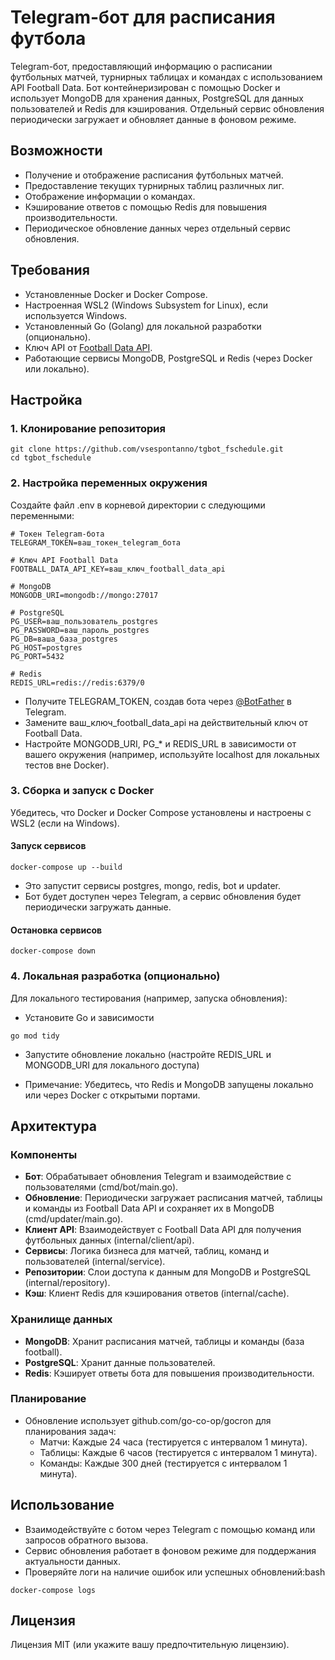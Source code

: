 # Telegram-бот для расписания футбола

Telegram-бот, предоставляющий информацию о расписании футбольных матчей, турнирных таблицах и командах с использованием API Football Data. Бот контейнеризирован с помощью Docker и использует MongoDB для хранения данных, PostgreSQL для данных пользователей и Redis для кэширования. Отдельный сервис обновления периодически загружает и обновляет данные в фоновом режиме.

## Возможности
- Получение и отображение расписания футбольных матчей.
- Предоставление текущих турнирных таблиц различных лиг.
- Отображение информации о командах.
- Кэширование ответов с помощью Redis для повышения производительности.
- Периодическое обновление данных через отдельный сервис обновления.

## Требования
- Установленные Docker и Docker Compose.
- Настроенная WSL2 (Windows Subsystem for Linux), если используется Windows.
- Установленный Go (Golang) для локальной разработки (опционально).
- Ключ API от [Football Data API](https://api.football-data.org/).
- Работающие сервисы MongoDB, PostgreSQL и Redis (через Docker или локально).

## Настройка

### 1. Клонирование репозитория
```
git clone https://github.com/vsespontanno/tgbot_fschedule.git
cd tgbot_fschedule
```
### 2. Настройка переменных окружения

Создайте файл .env в корневой директории с следующими переменными:
```
# Токен Telegram-бота
TELEGRAM_TOKEN=ваш_токен_telegram_бота

# Ключ API Football Data
FOOTBALL_DATA_API_KEY=ваш_ключ_football_data_api

# MongoDB
MONGODB_URI=mongodb://mongo:27017

# PostgreSQL
PG_USER=ваш_пользователь_postgres
PG_PASSWORD=ваш_пароль_postgres
PG_DB=ваша_база_postgres
PG_HOST=postgres
PG_PORT=5432

# Redis
REDIS_URL=redis://redis:6379/0
```
-   Получите TELEGRAM_TOKEN, создав бота через [@BotFather](https://t.me/BotFather) в Telegram.
-   Замените ваш_ключ_football_data_api на действительный ключ от Football Data.
-   Настройте MONGODB_URI, PG_* и REDIS_URL в зависимости от вашего окружения (например, используйте localhost для локальных тестов вне Docker).

### 3. Сборка и запуск с Docker

Убедитесь, что Docker и Docker Compose установлены и настроены с WSL2 (если на Windows).

#### Запуск сервисов

```
docker-compose up --build   
```

-   Это запустит сервисы postgres, mongo, redis, bot и updater.
-   Бот будет доступен через Telegram, а сервис обновления будет периодически загружать данные.

#### Остановка сервисов

```
docker-compose down
```
### 4. Локальная разработка (опционально)

Для локального тестирования (например, запуска обновления):

-   Установите Go и зависимости
```
go mod tidy
```

-   Запустите обновление локально (настройте REDIS_URL и MONGODB_URI для локального доступа)

-   Примечание: Убедитесь, что Redis и MongoDB запущены локально или через Docker с открытыми портами.

## Архитектура

### Компоненты

-   **Бот**: Обрабатывает обновления Telegram и взаимодействие с пользователями (cmd/bot/main.go).
-   **Обновление**: Периодически загружает расписания матчей, таблицы и команды из Football Data API и сохраняет их в MongoDB (cmd/updater/main.go).
-   **Клиент API**: Взаимодействует с Football Data API для получения футбольных данных (internal/client/api).
-   **Сервисы**: Логика бизнеса для матчей, таблиц, команд и пользователей (internal/service).
-   **Репозитории**: Слои доступа к данным для MongoDB и PostgreSQL (internal/repository).
-   **Кэш**: Клиент Redis для кэширования ответов (internal/cache).

### Хранилище данных

-   **MongoDB**: Хранит расписания матчей, таблицы и команды (база football).
-   **PostgreSQL**: Хранит данные пользователей.
-   **Redis**: Кэширует ответы бота для повышения производительности.

### Планирование

-   Обновление использует github.com/go-co-op/gocron для планирования задач:
    -   Матчи: Каждые 24 часа (тестируется с интервалом 1 минута).
    -   Таблицы: Каждые 6 часов (тестируется с интервалом 1 минута).
    -   Команды: Каждые 300 дней (тестируется с интервалом 1 минута).

## Использование

-   Взаимодействуйте с ботом через Telegram с помощью команд или запросов обратного вызова.
-   Сервис обновления работает в фоновом режиме для поддержания актуальности данных.
-   Проверяйте логи на наличие ошибок или успешных обновлений:bash
```
docker-compose logs
```

## Лицензия

Лицензия MIT (или укажите вашу предпочтительную лицензию).
